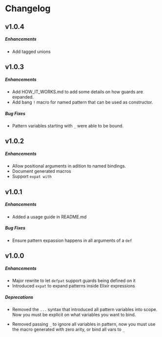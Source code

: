 # Changelog

## v1.0.4

##### Enhancements
  
  * Add tagged unions

## v1.0.3

##### Enhancements

  * Add HOW_IT_WORKS.md to add some details on how guards are expanded.
  * Add bang `!` macro for named pattern that can be used as constructor.
  
##### Bug Fixes

  * Pattern variables starting with `_` were able to be bound.

## v1.0.2

##### Enhancements

  * Allow positional arguments in adition to named bindings.
  * Document generated macros
  * Support `expat with`
  
  
## v1.0.1

##### Enhancements

  * Added a usage guide in README.md

##### Bug Fixes

  * Ensure pattern expassion happens in all arguments of a `def`


## v1.0.0

##### Enhancements

  * Major rewrite to let `defpat` support guards being defined on it
  * Introduced `expat` to expand patterns inside Elixir expressions
  
##### Deprecations

  * Removed the `...` syntax that introduced all pattern variables into scope.
    Now you must be explicit on what variables you want to bind.
    
  * Removed passing `_` to ignore all variables in pattern, now you must use
    the macro generated with zero arity, or bind all vars to `_`

